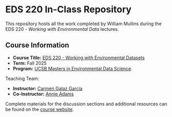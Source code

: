 # EDS 220 In-Class Repository

This repository hosts all the work completed by William Mullins during the EDS 220 - *Working with Environmental Data* lectures.

## Course Information

- **Course Title:** [EDS 220 - Working with Environmental Datasets](https://bren.ucsb.edu/courses/eds-220)
- **Term:** Fall 2025
- **Program:** [UCSB Masters in Environmental Data Science](https://bren.ucsb.edu/masters-programs/master-environmental-data-science).

Teaching Team:

- **Instructor:** [Carmen Galaz García](https://github.com/carmengg)
- **Co-Instructor:** [Annie Adams](https://github.com/annieradams) 

Complete materials for the discussion sections and additional resources can be found on the [course website](https://meds-eds-220.github.io/MEDS-eds-220-course/).

